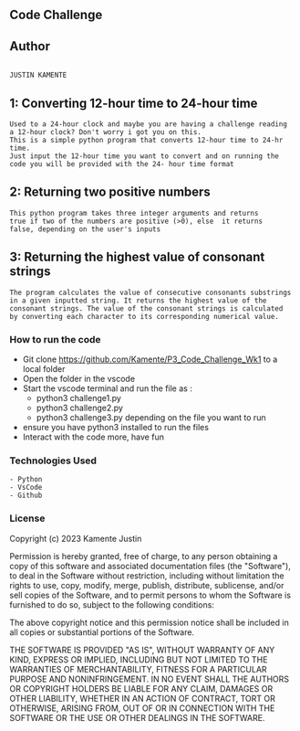 ## Code Challenge


## Author

```

JUSTIN KAMENTE

```

## 1: Converting 12-hour time to 24-hour time

```
Used to a 24-hour clock and maybe you are having a challenge reading 
a 12-hour clock? Don't worry i got you on this. 
This is a simple python program that converts 12-hour time to 24-hr time. 
Just input the 12-hour time you want to convert and on running the 
code you will be provided with the 24- hour time format 

```

## 2: Returning two positive numbers

```
This python program takes three integer arguments and returns 
true if two of the numbers are positive (>0), else  it returns
false, depending on the user's inputs

```

## 3: Returning the highest value of consonant strings

```
The program calculates the value of consecutive consonants substrings
in a given inputted string. It returns the highest value of the 
consonant strings. The value of the consonant strings is calculated
by converting each character to its corresponding numerical value.
```

### How to run the code

- Git clone <https://github.com/Kamente/P3_Code_Challenge_Wk1> to a local folder
- Open the folder in the vscode
- Start the vscode terminal and run the file as :
  - python3 challenge1.py
  - python3 challenge2.py
  - python3 challenge3.py 
    depending on the file you want to run
- ensure you have python3 installed to run the files
- Interact with the code more, have fun

### Technologies Used

```
- Python
- VsCode
- Github
```

### License

Copyright (c) 2023 Kamente Justin

Permission is hereby granted, free of charge, to any person obtaining a copy
of this software and associated documentation files (the "Software"), to deal
in the Software without restriction, including without limitation the rights
to use, copy, modify, merge, publish, distribute, sublicense, and/or sell
copies of the Software, and to permit persons to whom the Software is
furnished to do so, subject to the following conditions:

The above copyright notice and this permission notice shall be included in all
copies or substantial portions of the Software.

THE SOFTWARE IS PROVIDED "AS IS", WITHOUT WARRANTY OF ANY KIND, EXPRESS OR
IMPLIED, INCLUDING BUT NOT LIMITED TO THE WARRANTIES OF MERCHANTABILITY,
FITNESS FOR A PARTICULAR PURPOSE AND NONINFRINGEMENT. IN NO EVENT SHALL THE
AUTHORS OR COPYRIGHT HOLDERS BE LIABLE FOR ANY CLAIM, DAMAGES OR OTHER
LIABILITY, WHETHER IN AN ACTION OF CONTRACT, TORT OR OTHERWISE, ARISING FROM,
OUT OF OR IN CONNECTION WITH THE SOFTWARE OR THE USE OR OTHER DEALINGS IN THE
SOFTWARE.
